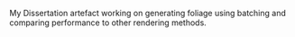 My Dissertation artefact working on generating foliage using batching and comparing performance to other rendering methods.
